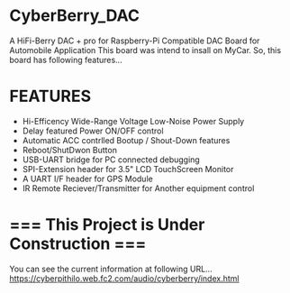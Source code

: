 # CyberBerry_DAC
A HiFi-Berry DAC + pro for Raspberry-Pi Compatible DAC Board for Automobile Application
This board was intend to insall on MyCar. So, this board has following features...

# FEATURES
 * Hi-Efficency Wide-Range Voltage Low-Noise Power Supply
 * Delay featured Power ON/OFF control
  * Automatic ACC contrlled Bootup / Shout-Down features
  * Reboot/ShutDwon Button
  * USB-UART bridge for PC connected debugging
  * SPI-Extension header for 3.5" LCD TouchScreen Monitor
  * A UART I/F header for GPS Module
  * IR Remote Reciever/Transmitter for Another equipment control
  
# === This Project is Under Construction ===
  
  You can see the current information at following URL...
  https://cyberpithilo.web.fc2.com/audio/cyberberry/index.html
